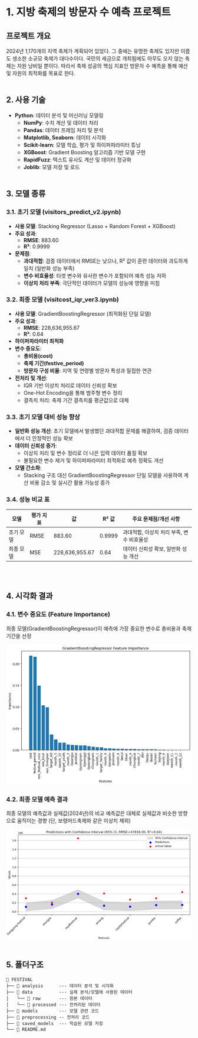 # 1. 지방 축제의 방문자 수 예측 프로젝트

## **프로젝트 개요**
2024년 1,170개의 지역 축제가 계획되어 있었다. 그 중에는 유명한 축제도 있지만 이름도 생소한 소규모 축제가 대다수이다. 
국민의 세금으로 개최됨에도 아무도 오지 않는 축제는 자원 낭비일 뿐이다.
따라서 축제 성공의 핵심 지표인 방문자 수 예측을 통해 예산 및 자원의 최적화를 목표로 한다.
<br><br>
  
## 2. **사용 기술**
- **Python**: 데이터 분석 및 머신러닝 모델링
  - **NumPy**: 수치 계산 및 데이터 처리
  - **Pandas**: 데이터 프레임 처리 및 분석
  - **Matplotlib, Seaborn**: 데이터 시각화
  - **Scikit-learn**: 모델 학습, 평가 및 하이퍼파라미터 튜닝
  - **XGBoost**: Gradient Boosting 알고리즘 기반 모델 구현
  - **RapidFuzz**: 텍스트 유사도 계산 및 데이터 정규화
  - **Joblib**: 모델 저장 및 로드
  <br><br>

## 3. 모델 종류
### 3.1. 초기 모델 (visitors_predict_v2.ipynb)
- **사용 모델**: Stacking Regressor (Lasso + Random Forest + XGBoost)
- **주요 성과**:
  - **RMSE**: 883.60
  - **R²**: 0.9999
- **문제점**:
  - **과대적합**: 검증 데이터에서 RMSE는 낮으나, R² 값이 훈련 데이터와 과도하게 일치 (일반화 성능 부족)
  - **변수 비효율성**: 타겟 변수와 유사한 변수가 포함되어 예측 성능 저하
  - **이상치 처리 부족**: 극단적인 데이터가 모델의 성능에 영향을 미침


### 3.2. 최종 모델 (visitcost_iqr_ver3.ipynb)
- **사용 모델**: GradientBoostingRegressor (최적화된 단일 모델)
- **주요 성과**:
  - **RMSE**: 228,636,955.67
  - **R²**: 0.64
- **하이퍼파라미터 최적화**
- **변수 중요도**:
  - **총비용(cost)**
  - **축제 기간(festive_period)**
  - **방문자 구성 비율**: 지역 및 연령별 방문자 특성과 밀접한 연관
- **전처리 및 개선**:
  - IQR 기반 이상치 처리로 데이터 신뢰성 확보
  - One-Hot Encoding을 통해 범주형 변수 정리
  - 결측치 처리: 축제 기간 결측치를 평균값으로 대체


### 3.3. 초기 모델 대비 성능 향상
- **일반화 성능 개선**: 초기 모델에서 발생했던 과대적합 문제를 해결하여, 검증 데이터에서 더 안정적인 성능 확보
- **데이터 신뢰성 증가**:
  - 이상치 처리 및 변수 정리로 더 나은 입력 데이터 품질 확보
  - 불필요한 변수 제거 및 하이퍼파라미터 최적화로 예측 정확도 개선
- **모델 간소화**:
  - Stacking 구조 대신 GradientBoostingRegressor 단일 모델을 사용하여 계산 비용 감소 및 실시간 활용 가능성 증가


### 3.4. 성능 비교 표
| 모델                | 평가 지표         | 값              | R² 값       | 주요 문제점/개선 사항                    |
|---------------------|-------------------|-----------------|-------------|------------------------------------------|
| 초기 모델           | RMSE             | 883.60          | 0.9999      | 과대적합, 이상치 처리 부족, 변수 비효율성 |
| 최종 모델           | MSE              | 228,636,955.67  | 0.64        | 데이터 신뢰성 확보, 일반화 성능 개선       |


<br><br>
## 4. 시각화 결과
### 4.1. 변수 중요도 (Feature Importance)
최종 모델(GradientBoostingRegressor)이 예측에 가장 중요한 변수로 총비용과 축제 기간을 선정

<img src="./images/GradientBoostingRegressor_feature_importance.jpg" alt="변수 중요도" width="600">


### 4.2. 최종 모델 예측 결과
최종 모델의 예측값과 실제값(2024년)의 비교 예측값은 대체로 실제값과 비슷한 방향으로 움직이는 경향
(단, 보령머드축제와 같은 이상치 제외)

<img src="./images/predictions_and_actualvalues.jpg" alt="최종 모델 예측 결과" width="600">
<br><br>


## 5. 폴더구조
```plaintext
📁 FESTIVAL
├── 📁 analysis      --- 데이터 분석 및 시각화
├── 📁 data          --- 실제 분석/모델에 사용된 데이터
│   └── 📁 raw       --- 원본 데이터 
│   └── 📁 processed --- 전처리된 데이터
├── 📁 models        --- 모델 관련 코드
├── 📁 preprocessing -- 전처리 코드 
├── 📁 saved_models  --- 학습된 모델 저장
└── 📄 README.md
```

